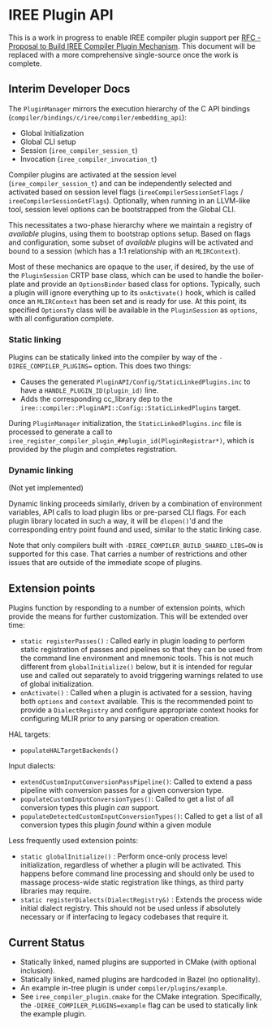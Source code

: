 # IREE Plugin API

This is a work in progress to enable IREE compiler plugin support per
[RFC - Proposal to Build IREE Compiler Plugin Mechanism](https://github.com/iree-org/iree/issues/12520).
This document will be replaced with a more comprehensive single-source once
the work is complete.

## Interim Developer Docs

The `PluginManager` mirrors the execution hierarchy of the C API bindings
(`compiler/bindings/c/iree/compiler/embedding_api`):

* Global Initialization
* Global CLI setup
* Session (`iree_compiler_session_t`)
* Invocation (`iree_compiler_invocation_t`)

Compiler plugins are activated at the session level (`iree_compiler_session_t`)
and can be independently selected and activated based on session level flags
(`ireeCompilerSessionSetFlags` / `ireeCompilerSessionGetFlags`). Optionally,
when running in an LLVM-like tool, session level options can be bootstrapped
from the Global CLI.

This necessitates a two-phase hierarchy where we maintain a registry of
*available* plugins, using them to bootstrap options setup. Based on flags and
configuration, some subset of *available* plugins will be activated and bound
to a session (which has a 1:1 relationship with an `MLIRContext`).

Most of these mechanics are opaque to the user, if desired, by the use of the
`PluginSession` CRTP base class, which can be used to handle the boiler-plate
and provide an `OptionsBinder` based class for options. Typically, such a
plugin will ignore everything up to its `onActivate()` hook, which is called
once an `MLIRContext` has been set and is ready for use. At this point, its
specified `OptionsTy` class will be available in the `PluginSession` as
`options`, with all configuration complete.

### Static linking

Plugins can be statically linked into the compiler by way of the
`-DIREE_COMPILER_PLUGINS=` option. This does two things:

* Causes the generated `PluginAPI/Config/StaticLinkedPlugins.inc` to have
  a `HANDLE_PLUGIN_ID(plugin_id)` line.
* Adds the corresponding cc_library dep to the
  `iree::compiler::PluginAPI::Config::StaticLinkedPlugins` target.

During `PluginManager` initialization, the `StaticLinkedPlugins.inc` file is
processed to generate a call to
`iree_register_compiler_plugin_##plugin_id(PluginRegistrar*)`, which is provided
by the plugin and completes registration.

### Dynamic linking

(Not yet implemented)

Dynamic linking proceeds similarly, driven by a combination of environment
variables, API calls to load plugin libs or pre-parsed CLI flags. For each
plugin library located in such a way, it will be `dlopen()`'d and the
corresponding entry point found and used, similar to the static linking case.

Note that only compilers built with `-DIREE_COMPILER_BUILD_SHARED_LIBS=ON` is
supported for this case. That carries a number of restrictions and other issues
that are outside of the immediate scope of plugins.

## Extension points

Plugins function by responding to a number of extension points, which
provide the means for further customization. This will be extended over time:

* `static registerPasses()` : Called early in plugin loading to perform static
  registration of passes and pipelines so that they can be used from the
  command line environment and mnemonic tools. This is not much different
  from `globalInitialize()` below, but it is intended for regular use and
  called out separately to avoid triggering warnings related to use of
  global initialization.
* `onActivate()` : Called when a plugin is activated for a session, having
  both `options` and `context` available. This is the recommended point to
  provide a `DialectRegistry` and configure appropriate context hooks for
  configuring MLIR prior to any parsing or operation creation.

HAL targets:

* `populateHALTargetBackends()`

Input dialects:

* `extendCustomInputConversionPassPipeline()`: Called to extend a pass pipeline
  with conversion passes for a given conversion type.
* `populateCustomInputConversionTypes()`: Called to get a list of all
  conversion types this plugin _can_ support.
* `populateDetectedCustomInputConversionTypes()`: Called to get a list of all
  conversion types this plugin _found_ within a given module

Less frequently used extension points:

* `static globalInitialize()` : Perform once-only process level initialization,
  regardless of whether a plugin will be activated. This happens before command
  line processing and should only be used to massage process-wide static
  registration like things, as third party libraries may require.
* `static registerDialects(DialectRegistry&)` : Extends the process wide
  initial dialect registry. This should not be used unless if absolutely
  necessary or if interfacing to legacy codebases that require it.

## Current Status

* Statically linked, named plugins are supported in CMake (with optional
  inclusion).
* Statically linked, named plugins are hardcoded in Bazel (no optionality).
* An example in-tree plugin is under `compiler/plugins/example`.
* See `iree_compiler_plugin.cmake` for the CMake integration. Specifically,
  the `-DIREE_COMPILER_PLUGINS=example` flag can be used to statically link
  the example plugin.
